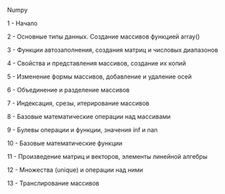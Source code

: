 Numpy

1 - Начало

2 - Основные типы данных. Создание массивов функцией array()

3 - Функции автозаполнения, создания матриц и числовых диапазонов

4 - Свойства и представления массивов, создание их копий

5 - Изменение формы массивов, добавление и удаление осей

6 - Объединение и разделение массивов

7 - Индексация, срезы, итерирование массивов

8 - Базовые математические операции над массивами

9 - Булевы операции и функции, значения inf и nan

10 - Базовые математические функции

11 - Произведение матриц и векторов, элементы линейной алгебры

12 - Множества (unique) и операции над ними

13 - Транслирование массивов

